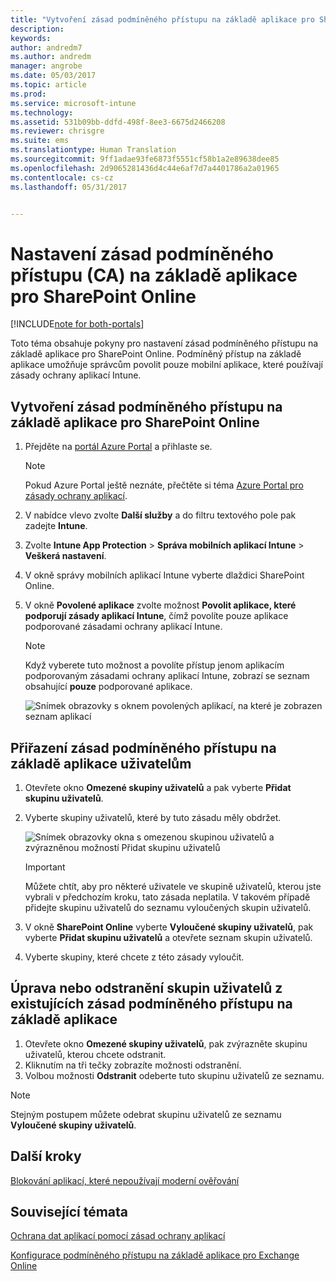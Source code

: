 ```yaml
---
title: "Vytvoření zásad podmíněného přístupu na základě aplikace pro SharePoint Online"
description: 
keywords: 
author: andredm7
ms.author: andredm
manager: angrobe
ms.date: 05/03/2017
ms.topic: article
ms.prod: 
ms.service: microsoft-intune
ms.technology: 
ms.assetid: 531b09bb-ddfd-498f-8ee3-6675d2466208
ms.reviewer: chrisgre
ms.suite: ems
ms.translationtype: Human Translation
ms.sourcegitcommit: 9ff1adae93fe6873f5551cf58b1a2e89638dee85
ms.openlocfilehash: 2d9065281436d4c44e6af7d7a4401786a2a01965
ms.contentlocale: cs-cz
ms.lasthandoff: 05/31/2017


---
```


# <a name="set-up-app-based-conditional-access-ca-policies-for-sharepoint-online"></a>Nastavení zásad podmíněného přístupu (CA) na základě aplikace pro SharePoint Online

[!INCLUDE[note for both-portals](../includes/note-for-both-portals.md)]

Toto téma obsahuje pokyny pro nastavení zásad podmíněného přístupu na základě aplikace pro SharePoint Online. Podmíněný přístup na základě aplikace umožňuje správcům povolit pouze mobilní aplikace, které používají zásady ochrany aplikací Intune.

## <a name="to-create-the-app-based-ca-policy-for-sharepoint-online"></a>Vytvoření zásad podmíněného přístupu na základě aplikace pro SharePoint Online

1. Přejděte na [portál Azure Portal](https://portal.azure.com) a přihlaste se.

    > [!NOTE]
    > Pokud Azure Portal ještě neznáte, přečtěte si téma [Azure Portal pro zásady ochrany aplikací](azure-portal-for-microsoft-intune-mam-policies.md).

2. V nabídce vlevo zvolte **Další služby** a do filtru textového pole pak zadejte **Intune**.

3. Zvolte **Intune App Protection** > **Správa mobilních aplikací Intune** > **Veškerá nastavení**.

4. V okně správy mobilních aplikací Intune vyberte dlaždici SharePoint Online.

5. V okně **Povolené aplikace** zvolte možnost **Povolit aplikace, které podporují zásady aplikací Intune**, čímž povolíte pouze aplikace podporované zásadami ochrany aplikací Intune.

    > [!NOTE] 
    > Když vyberete tuto možnost a povolíte přístup jenom aplikacím podporovaným zásadami ochrany aplikací Intune, zobrazí se seznam obsahující **pouze** podporované aplikace.

    ![Snímek obrazovky s oknem povolených aplikací, na které je zobrazen seznam aplikací](../media/mam-ca-spo-allowed-apps.png)

## <a name="to-assign-app-based-ca-policies-to-your-users"></a>Přiřazení zásad podmíněného přístupu na základě aplikace uživatelům

1. Otevřete okno **Omezené skupiny uživatelů** a pak vyberte **Přidat skupinu uživatelů**.

2. Vyberte skupiny uživatelů, které by tuto zásadu měly obdržet.

    ![Snímek obrazovky okna s omezenou skupinou uživatelů a zvýrazněnou možností Přidat skupinu uživatelů](../media/mam-ca-spo-restricted-groups.png)

    > [!IMPORTANT] 
    > Můžete chtít, aby pro některé uživatele ve skupině uživatelů, kterou jste vybrali v předchozím kroku, tato zásada neplatila. V takovém případě přidejte skupinu uživatelů do seznamu vyloučených skupin uživatelů. 

3. V okně **SharePoint Online** vyberte **Vyloučené skupiny uživatelů**, pak vyberte **Přidat skupinu uživatelů** a otevřete seznam skupin uživatelů.

4. Vyberte skupiny, které chcete z této zásady vyloučit.  

## <a name="to-modify-or-delete-user-groups-from-an-existing-app-based-ca-policy"></a>Úprava nebo odstranění skupin uživatelů z existujících zásad podmíněného přístupu na základě aplikace

1. Otevřete okno **Omezené skupiny uživatelů**, pak zvýrazněte skupinu uživatelů, kterou chcete odstranit.
2. Kliknutím na tři tečky zobrazíte možnosti odstranění.
3. Volbou možnosti **Odstranit** odeberte tuto skupinu uživatelů ze seznamu.

> [!NOTE] 
> Stejným postupem můžete odebrat skupinu uživatelů ze seznamu **Vyloučené skupiny uživatelů**.

## <a name="next-steps"></a>Další kroky

[Blokování aplikací, které nepoužívají moderní ověřování](block-apps-with-no-modern-authentication.md)

## <a name="see-also"></a>Související témata

[Ochrana dat aplikací pomocí zásad ochrany aplikací](protect-app-data-using-mobile-app-management-policies-with-microsoft-intune.md)

[Konfigurace podmíněného přístupu na základě aplikace pro Exchange Online](mam-ca-for-exchange-online.md)


